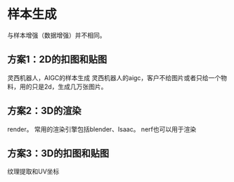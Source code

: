 # 样本生成
与样本增强（数据增强）并不相同。

## 方案1：2D的扣图和贴图
灵西机器人，AIGC的样本生成
灵西机器人的aigc，客户不给图片或者只给一个物料，用的只是2d，生成几万张图片。

## 方案2：3D的渲染
render。
常用的渲染引擎包括blender、Isaac。
nerf也可以用于渲染


## 方案3：3D的扣图和贴图
纹理提取和UV坐标

